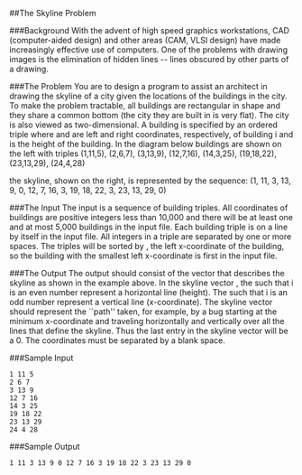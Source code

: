 ##The Skyline Problem

###Background
With the advent of high speed graphics workstations, CAD (computer-aided design) and other areas (CAM, VLSI design) have made increasingly effective use of computers. One of the problems with drawing images is the elimination of hidden lines -- lines obscured by other parts of a drawing.

###The Problem
You are to design a program to assist an architect in drawing the skyline of a city given the locations of the buildings in the city. To make the problem tractable, all buildings are rectangular in shape and they share a common bottom (the city they are built in is very flat). The city is also viewed as two-dimensional. A building is specified by an ordered triple   where   and   are left and right coordinates, respectively, of building i and   is the height of the building. In the diagram below buildings are shown on the left with triples (1,11,5), (2,6,7), (3,13,9), (12,7,16), (14,3,25), (19,18,22), (23,13,29), (24,4,28)

the skyline, shown on the right, is represented by the sequence: (1, 11, 3, 13, 9, 0, 12, 7, 16, 3, 19, 18, 22, 3, 23, 13, 29, 0)

###The Input
The input is a sequence of building triples. All coordinates of buildings are positive integers less than 10,000 and there will be at least one and at most 5,000 buildings in the input file. Each building triple is on a line by itself in the input file. All integers in a triple are separated by one or more spaces. The triples will be sorted by  , the left x-coordinate of the building, so the building with the smallest left x-coordinate is first in the input file.

###The Output
The output should consist of the vector that describes the skyline as shown in the example above. In the skyline vector   , the   such that i is an even number represent a horizontal line (height). The   such that i is an odd number represent a vertical line (x-coordinate). The skyline vector should represent the ``path'' taken, for example, by a bug starting at the minimum x-coordinate and traveling horizontally and vertically over all the lines that define the skyline. Thus the last entry in the skyline vector will be a 0. The coordinates must be separated by a blank space.

###Sample Input
```
1 11 5
2 6 7
3 13 9
12 7 16
14 3 25
19 18 22
23 13 29
24 4 28
```
###Sample Output
```
1 11 3 13 9 0 12 7 16 3 19 18 22 3 23 13 29 0
```